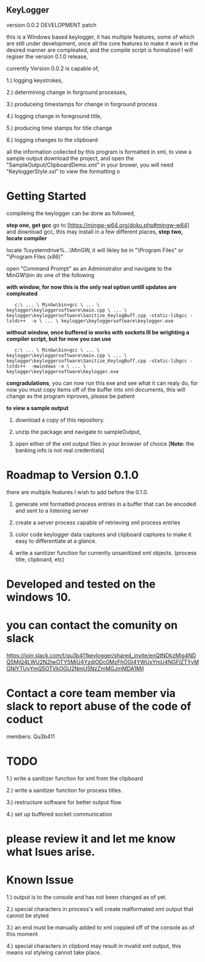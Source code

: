 ## KeyLogger
 version 0.0.2 DEVELOPMENT patch 

this is a Windows based keylogger, it has multiple features, some of which are still under development, once all the core features to make it work in the desired manner are compleated, and the compile script is formalized I will regiser the version 0.1.0 release, 

currently Version 0.0.2 is capable of,

1.) logging keystrokes, 

2.) determining change in forground processes, 

3.) produceing timestamps for change in forground process

4.) logging change in foreground title,

5.) producing time stamps for title change

6.) logging changes to the clipboard

all the information collected by this program is formatted in xml, to view a sample output download the project, and open the "SampleOutput/ClipboardDemo.xml" in your brower, you will need "KeyloggerStyle.xsl" to view the formatting o

# Getting Started
  compileing the keylogger can be done as followed,
  
  **step one, get gcc**
   go to [https://mingw-w64.org/doku.php#mingw-w64] and download gcc, this may install in a few different places, 
  **step two, locate compiler**
      
   locate %systemdrive%\...\MinGW, it will likley be  in "\Program Files\" or "\Program Files (x86)\"
    
   open "Command Prompt" as an Administrator and navigate to the MinGW\bin
    do one of the following
    
   **with window, for now this is the only real option untill updates are compleated**   
   
       c:\ ... \ MinGw\bin>gcc \ ... \ keylogger\keyloggersoftware\main.cpp \ ... \ keylogger\keyloggersoftware\Sanitize_KeylogBuff.cpp -static-libgcc -lstdc++  -o \ ... \ keylogger\keyloggersoftware\keylogger.exe
   
   **without window, once buffered io works with sockets Ill be wrighting a compiler script, but for now you can use**
       
       c:\ ... \ MinGw\bin>gcc \ ... \ keylogger\keyloggersoftware\main.cpp \ ... \ keylogger\keyloggersoftware\Sanitize_KeylogBuff.cpp -static-libgcc -lstdc++  -mwindows -o \ ... \ keylogger\keyloggersoftware\keylogger.exe
   
   
   
   **congradulations**, you can now run this exe and see what it can realy do,
   for now you must copy items off of the buffer into xml documents, this will change as the program inproves, please be patient
   
   **to view a sample output**
  
  1) download a copy of this repository. 
  
  2) unzip the package and navigate to sampleOutput, 
  
  3)  open either of the xml output files in your browser of choice
  [**Note:** the banking info is not real credentials]
             
# Roadmap to Version 0.1.0
 there are multiple features I wish to add before the 0.1.0.
 
 1) generate xml formatted process entries in a buffer that can be encoded and sent to a listening server
 
 2) create a server process capable of retrieving xml process entries
 
 3) color code keylogger data captures and clipboard captures to make it easy to differentiate at a glance.
 
 4) write a sanitizer function for currently unsanitized xml objects. (process title, clipboard, etc)
 
# Developed and tested on the windows 10.
# you can contact the comunity on slack

https://join.slack.com/t/qu3b411keylogger/shared_invite/enQtNDkzMjg4NDQ5MjQ4LWU2N2IwOTY5MjU4YzdjODc0MzFhOGI4YWUxYmU4NGFlZTYyMGNlYTUyYmQ5OTVkOGU2NmU5NzZmMGJmMDA1MjI

# Contact a core team member via slack to report abuse of the code of coduct
  members:
     Qu3b411

# TODO
  1.) write a sanitizer function for xml from the clipboard 
  
  2.) write a sanitizer function for process titles.
  
  3.) restructure software for better output flow
  
  4.) set up buffered socket communication
  
# please review it and let me know what Isues arise. 

# Known Issue
 1.) output is to the console and has not been changed as of yet.
 
 2.) special characters in process's will create malformated xml output that cannot be styled
 
 3.) an end </KeyLoggerMetaData> must be manually added to xml coppied off of the console as of this moment
 
 4.) special characters in clipbord may result in invalid xml output, this means xsl styleing cannot take place.
